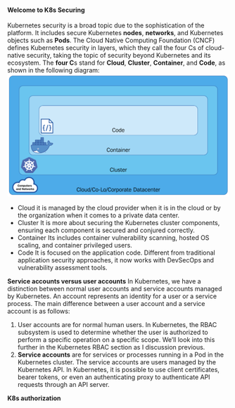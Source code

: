 #### Welcome to K8s Securing
Kubernetes security is a broad topic due to the sophistication of the platform. It includes secure Kubernetes **nodes**, **networks**, and Kubernetes objects such as **Pods**. The Cloud Native Computing Foundation (CNCF) defines Kubernetes security in layers, which they call the four Cs of cloud-native security, taking the topic of security beyond Kubernetes and its ecosystem. The **four C**s stand for **Cloud**, **Cluster**, **Container**, and **Code**, as shown in the following diagram:
![K8s Security Layer](/img/security/security-layer.png)
- Cloud
  it is managed by the cloud provider when it is in the cloud or by the organization when it comes to a private data center.
- Cluster
  It is more about securing the Kubernetes cluster components, ensuring each component is secured and conjured correctly. 
- Container
  Its includes container vulnerability scanning, hosted OS scaling, and container privileged users.
- Code
  It is focused on the application code. Different from traditional application security approaches, it now works with DevSecOps and vulnerability assessment tools. 

**Service accounts versus user accounts**
In Kubernetes, we have a distinction between normal user accounts and service accounts managed by Kubernetes. An account represents an identity for a user or a service process. The main difference between a user account and a service account is as follows:

1. User accounts are for normal human users. In Kubernetes, the RBAC subsystem is used to determine whether the user is authorized to perform a specific operation on a specific scope. We’ll look into this further in the Kubernetes RBAC section as I discussion previous.
2. **Service accounts** are for services or processes running in a Pod in the Kubernetes cluster. The service accounts are users managed by the Kubernetes API. In Kubernetes, it is possible to use client certificates, bearer tokens, or even an authenticating proxy to authenticate API requests through an API server.

**K8s authorization**
